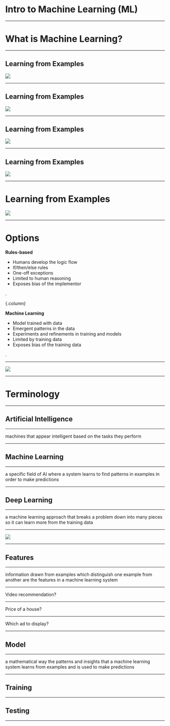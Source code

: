 # Intro to Machine Learning (ML)

<!--
Background content for the slides:
https://developers.google.com/machine-learning/amli-content/what-is-ml/intro
https://developers.google.com/machine-learning/amli-content/what-is-ml/terminology	`
-->

---

# What is Machine Learning?

---

## Learning from Examples

![](res/toddler.jpg)

<!--
Machine learning uses examples to identify patterns and make predictions on new examples. 

Imagine if you brought a young child to the zoo, and upon arriving at the lion exhibit, the child pointed at a lion and said, “It’s a kitty!”

Image Details:
* [toddler.jpg](https://pixabay.com/photos/african-child-black-child-child-2578559/): Pixabay License
-->

---

## Learning from Examples

![](res/kitten.jpg)

<!--
Would you be surprised? Maybe the child has not seen a lion before, but does have a kitten at home, so they said the closest thing they could think of.

Image Details:
* [kitten.jpg](https://unsplash.com/photos/2Nca6Aum17o): Usplash License
-->

---

## Learning from Examples

![](res/lion.jpg)

<!--
You inform the child this animal is a lion and continue your day at the zoo.

Image Details:
* [lion.jpg](https://www.pexels.com/photo/lion-sleeping-beside-rock-1187987/): Pexels License
-->

---

## Learning from Examples

![](res/tiger.jpg)

<!--
Later, you arrive at the tiger cage and the child now says, “It’s a lion!” (perhaps they now think all big cats are lions…) You might clarify for the child that tigers have stripes, while lions don’t.

We expect children to learn from their surroundings, and when they get something wrong, we provide feedback to help them improve. The child's understanding of cats, lions, and tigers improves with feedback.

Similarly, machine learning makes predictions based on feedback while learning from examples.

Image Details:
* [tiger.jpg](https://pixabay.com/photos/animal-tiger-big-cat-safari-1868911/): Pixabay License
-->

---

# Learning from Examples
![](res/kitten-lion.png)

<!--
A machine learning algorithm might have a hard time determining whether this is a kitten or a lion. But then again, so might the child from the zoo.

Image Details:
* [kitten-lion.png](https://en.wikipedia.org/wiki/Comment_(computer_programming)#Tags): TODO
-->

---

# Options

**Rules-based**

* Humans develop the logic flow
* If/then/else rules
* One-off exceptions
* Limited to human reasoning
* Exposes bias of the implementor

.

{.column}

**Machine Learning**

* Model trained with data
* Emergent patterns in the data
* Experiments and refinements in training and models
* Limited by training data
* Exposes bias of the training data

.

<!--
Before machine learning, many problems used a “rules-based approach”, which makes predictions based on a list of rules. In some situations it’s useful to have this human input, but it’s challenging to maintain as new rules are needed for each change in user needs or ecosystem.

Consider the problem of deciding whether an animal picture is a lion. A rules based approach might check for various things: whether the animal has 2 ears, whiskers, walks on 4 legs, and is large. But what if you forget to include a rule for no stripes? What if the picture is of a lion cub, which isn’t large?

A machine learning approach would be able to look through a large number of examples to find the patterns of what a lion looks like without being explicitly told. ML systems are easier to update as user needs and the ecosystem changes. Some more advantages and disadvantages of both approaches are shown here.
-->

---



![](res/product-development-process.png)

<!--
Machine learning is an iterative process that requires large amounts of data to learn useful, generalizable patterns. 

Your first step in approaching a problem should always be to define a clear, user-focused goal. Then, decide whether to take a rules-based or machine learning approach based on how the advantages of each fit to your goal (generally, if you have a large amount of diverse data, machine learning is the way to go). 

No matter your approach, you’ll then need to test and refine your system until goals are met.

Image Details:
* [product-development-process.png](http://google.com): Copyright Google
-->

---

# Terminology 

<!--
There are many key terms you’ll encounter in this class, and in your machine learning work. Here’s an overview of some of the most important terms.
-->

---

## Artificial Intelligence 

<!--
What is artificial intelligence?
-->

---

machines that appear intelligent based on the tasks they perform

<!--
You might think of crazy robots like in “Ex Machina”, or chatbots like Google Home, but AI is a very broad field. In fact, machine learning is actually a specific field of AI.
-->

---

## Machine Learning 

<!--
What is machine learning then?
-->

---

a specific field of AI where a system learns to find patterns in examples in order to make predictions

<!--
Machine learning is a strategy through which AI can appear “intelligent” when performing tasks
-->

--- 

## Deep Learning 

<!--
“Deep learning” is a term that has become more and more widely used in recent years, due to the increasing availability of data.
-->

---

a machine learning approach that breaks a problem down into many pieces so it can learn more from the training data

<!--
Deep learning is a specific type of machine learning approach that gets its name from the large number of layers often used to build a neural network. Because these models are so complex, different layers can often learn different insights about the problem.

For example, a neural network classifying images of animals could have a layer that examines the colors in the image and another that looks for shapes. The insights from layers like these can be combined to identify, for example, whether an image shows a lion or a tiger.
-->

---

![](res/deep-learning-hierarchy.png)

<!--
Sometimes these terms are used interchangeably, but that’s not quite correct. Deep learning is a specific technique in machine learning, which is a subfield in AI.

Image Details:
* [deep-learning-hierarchy.png](https://google.com): Copyright Google
-->

---

## Features 

<!--
Now let’s dive deeper into what goes into a machine learning system.
-->

---

information drawn from examples which distinguish one example from another are the features in a machine learning system

<!--
For example, if we were trying to decide whether an image was of a lion or a tiger, useful features could be whether an animal has a mane or stripes. 

Some machine learning approaches (like deep learning) can automatically detect important features. But very often, you’ll need to define what features to include based on your specific goal.
-->

---

Video recommendation?

<!--
Say your goal is to give good video recommendations to viewers. What features / distinguishing information might be useful?

ex:
video topic
number of views
creator of video
-->

---

Price of a house?

<!--
What if your goal is to predict the price of a house?

ex:
location
# bedrooms
size of property
-->

---

Which ad to display?

<!--
What if you’re predicting which ad to display to someone using google search?

ex:
user’s query
type of device
time of day
-->

---

## Model 

<!--
These features are used in a model to make predictions.
-->

---

a mathematical way the patterns and insights that a machine learning system learns from examples and is used to make predictions

<!-- A model specifies how your machine learning system will actually learn patterns and insights. The model will then make predictions based on what it learned. Different models perform better on different problems. We’ll discuss several common types of models in a later lecture.
-->

---

## Training 

<!--
Teaching a model the difference between a lion photo and a tiger photo requires training data. Training data is a large set of examples related to the problem you are trying to solve. The model will make predictions based on the patterns found in the training data.

In one type of machine learning, known as supervised learning, the examples are labeled. For example, the title of an image could be "Lion" or "Not a Lion." The model could use these titles as feedback, learning better how to classify images.

Especially with more data, models can become so complex that the details of how the model makes its predictions are difficult to understand. It’s important to continually evaluate and try to understand the output of your models. 
-->

---

## Testing 

<!--
Machine learning makes predictions on new data based on previous examples (training data). If your lion-detecting model adequately distinguishes lions from tigers, the model is performing successfully. If not, you can experiment with additional training data or other approaches to improve the results.

The data you use for testing should be representative of your problem and goal. Then your performance on the testing dataset should give you an idea of how your model will perform on totally new, real data.
-->

---

<!--
It’s important to always have a separate training dataset and testing dataset. If you observe high performance on the training data but lower performance on the separate testing data, it’s a sign of overfitting. Overfitting occurs when a model conforms too much to its training data and cannot generalize to make predictions about new data. For example, if none of the tigers in the training data have white fur, the model could assume all tigers have orange fur.

Just like the child from the zoo, a machine learning model will do the best it can with the information it has. Overfitting can be mitigated by looking for blind spots and bias in data and processes. It might also be a sign that you need more training data. We’ll have a deeper discussion of how to improve performance of machine learning models, including reducing overfitting, later in the class.
-->

